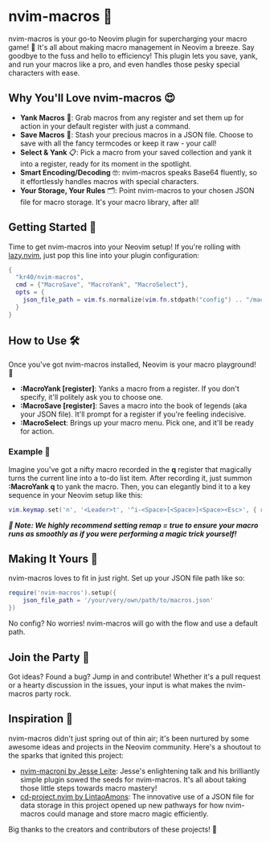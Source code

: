 # nvim-macros 📝

nvim-macros is your go-to Neovim plugin for supercharging your macro game! 🚀 It's all about making macro management in Neovim a breeze. Say goodbye to the fuss and hello to efficiency! This plugin lets you save, yank, and run your macros like a pro, and even handles those pesky special characters with ease.

## Why You'll Love nvim-macros 😍

- **Yank Macros** 🎣: Grab macros from any register and set them up for action in your default register with just a command.
- **Save Macros** 💾: Stash your precious macros in a JSON file. Choose to save with all the fancy termcodes or keep it raw - your call!
- **Select & Yank** 📋: Pick a macro from your saved collection and yank it into a register, ready for its moment in the spotlight.
- **Smart Encoding/Decoding** 🤓: nvim-macros speaks Base64 fluently, so it effortlessly handles macros with special characters.
- **Your Storage, Your Rules** 🗂️: Point nvim-macros to your chosen JSON file for macro storage. It's your macro library, after all!

## Getting Started 🚀

Time to get nvim-macros into your Neovim setup! If you're rolling with [lazy.nvim](https://github.com/folke/lazy.nvim), just pop this line into your plugin configuration:

```lua
{
  "kr40/nvim-macros",
  cmd = {"MacroSave", "MacroYank", "MacroSelect"},
  opts = {
    json_file_path = vim.fs.normalize(vim.fn.stdpath("config") .. "/macros.json"), -- Optional
  }
}
```

## How to Use 🛠️

Once you've got nvim-macros installed, Neovim is your macro playground! 🎉

- **:MacroYank [register]**: Yanks a macro from a register. If you don't specify, it'll politely ask you to choose one.
- **:MacroSave [register]**: Saves a macro into the book of legends (aka your JSON file). It'll prompt for a register if you're feeling indecisive.
- **:MacroSelect**: Brings up your macro menu. Pick one, and it'll be ready for action.

### Example 🌟

Imagine you've got a nifty macro recorded in the **q** register that magically turns the current line into a to-do list item. After recording it, just summon **:MacroYank q** to yank the macro. Then, you can elegantly bind it to a key sequence in your Neovim setup like this:

```lua
vim.keymap.set('n', '<Leader>t', '^i-<Space>[<Space>]<Space><Esc>', { remap = true })
```

**_📝 Note: We highly recommend setting remap = true to ensure your macro runs as smoothly as if you were performing a magic trick yourself!_**

## Making It Yours 🎨

nvim-macros loves to fit in just right. Set up your JSON file path like so:

```lua
require('nvim-macros').setup({
    json_file_path = '/your/very/own/path/to/macros.json'
})
```

No config? No worries! nvim-macros will go with the flow and use a default path.

## Join the Party 🎉

Got ideas? Found a bug? Jump in and contribute! Whether it's a pull request or a hearty discussion in the issues, your input is what makes the nvim-macros party rock.

## Inspiration 🌱

nvim-macros didn't just spring out of thin air; it's been nurtured by some awesome ideas and projects in the Neovim community. Here's a shoutout to the sparks that ignited this project:

- [nvim-macroni by Jesse Leite](https://github.com/jesseleite/nvim-macroni): Jesse's enlightening talk and his brilliantly simple plugin sowed the seeds for nvim-macros. It's all about taking those little steps towards macro mastery!
- [cd-project.nvim by LintaoAmons](https://github.com/LintaoAmons/cd-project.nvim): The innovative use of a JSON file for data storage in this project opened up new pathways for how nvim-macros could manage and store macro magic efficiently.

Big thanks to the creators and contributors of these projects! 🙏
